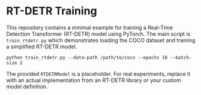 # RT-DETR Training

This repository contains a minimal example for training a Real-Time Detection Transformer (RT-DETR) model using PyTorch. The main script is `train_rtdetr.py` which demonstrates loading the COCO dataset and training a simplified RT-DETR model.

```
python train_rtdetr.py --data-path /path/to/coco --epochs 10 --batch-size 2
```

The provided `RTDETRModel` is a placeholder. For real experiments, replace it with an actual implementation from an RT-DETR library or your custom model definition.
